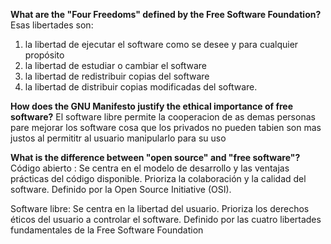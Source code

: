 **What are the "Four Freedoms" defined by the Free Software Foundation?**
Esas libertades son:
1. la libertad de ejecutar el software como se desee y para cualquier propósito
2. la libertad de estudiar o cambiar el software
3. la libertad de redistribuir copias del software
4. la libertad de distribuir copias modificadas del software.
   
**How does the GNU Manifesto justify the ethical importance of free software?**
El software libre permite la cooperacion de as demas personas pare mejorar los software cosa que los privados no pueden
tabien son mas justos al permititr al usuario manipularlo para su uso 

**What is the difference between "open source" and "free software"?**
Código abierto :
Se centra en el modelo de desarrollo y las ventajas prácticas del código disponible.
Prioriza la colaboración y la calidad del software.
Definido por la Open Source Initiative (OSI).

Software libre:
Se centra en la libertad del usuario.
Prioriza los derechos éticos del usuario a controlar el software.
Definido por las cuatro libertades fundamentales de la Free Software Foundation
